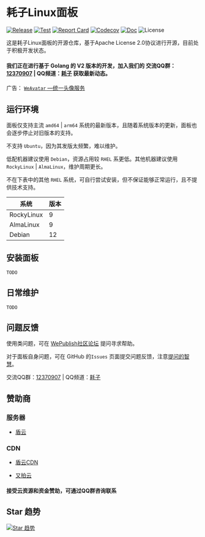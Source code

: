 # 耗子Linux面板

[![Release](https://img.shields.io/github/release/HaoZi-Team/Panel.svg)](https://github.com/HaoZi-Team/Panel/releases)
[![Test](https://github.com/HaoZi-Team/Panel/actions/workflows/test.yml/badge.svg)](https://github.com/HaoZi-Team/Panel/actions)
[![Report Card](https://goreportcard.com/badge/github.com/HaoZi-Team/Panel)](https://goreportcard.com/report/github.com/HaoZi-Team/Panel)
[![Codecov](https://codecov.io/gh/HaoZi-Team/Panel/branch/main/graph/badge.svg?token=XFT5NGNSRG)](https://codecov.io/gh/HaoZi-Team/Panel)
[![Doc](https://img.shields.io/badge/go.dev-reference-brightgreen?logo=go&logoColor=white&style=flat)](https://pkg.go.dev/github.com/HaoZi-Team/Panel)
![License](https://img.shields.io/github/license/HaoZi-Team/Panel)

这是耗子Linux面板的开源仓库，基于Apache License 2.0协议进行开源，目前处于积极开发状态。

#### 我们正在进行基于 Golang 的 V2 版本的开发，加入我们的 交流QQ群：[12370907](https://jq.qq.com/?_wv=1027&k=I1oJKSTH) | QQ频道：[耗子](https://pd.qq.com/s/fyol46wfy) 获取最新动态。

广告： [`WeAvatar` —统一头像服务](https://weavatar.com)

## 运行环境

面板仅支持主流 `amd64` | `arm64` 系统的最新版本，且随着系统版本的更新，面板也会逐步停止对旧版本的支持。

不支持 `Ubuntu`，因为其发版太频繁，难以维护。

低配机器建议使用 `Debian`，资源占用较 `RHEL` 系更低。其他机器建议使用 `RockyLinux` | `AlmaLinux`，维护周期更长。

不在下表中的其他 `RHEL` 系统，可自行尝试安装，但不保证能够正常运行，且不提供技术支持。

| 系统         | 版本 |
|------------|----|
| RockyLinux | 9  |
| AlmaLinux  | 9  |
| Debian     | 12 |

## 安装面板


```shell
TODO
```

## 日常维护

```shell
TODO
```

## 问题反馈

使用类问题，可在 [WePublish社区论坛](https://wepublish.cn/forum) 提问寻求帮助。

对于面板自身问题，可在 GitHub 的`Issues`
页面提交问题反馈，注意[提问的智慧](https://github.com/ryanhanwu/How-To-Ask-Questions-The-Smart-Way/blob/main/README-zh_CN.md)。

交流QQ群：[12370907](https://jq.qq.com/?_wv=1027&k=I1oJKSTH) | QQ频道：[耗子](https://pd.qq.com/s/fyol46wfy)

## 赞助商

### 服务器

- [盾云](https://www.ddunyun.com/)

### CDN

- [盾云CDN](http://cdn.ddunyun.com/)

- [又拍云](https://www.upyun.com/)

#### 接受云资源和资金赞助，可通过QQ群咨询联系

## Star 趋势

[![Star 趋势](https://starchart.cc/HaoZi-Team/Panel.svg)](https://starchart.cc/HaoZi-Team/Panel)
